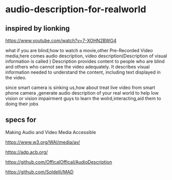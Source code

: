 # audio-description-for-realworld

## inspired by lionking

https://www.youtube.com/watch?v=7-XOHN2BWG4

what if you are blind,how to watch a movie,other Pre-Recorded Video media,here comes audio description, video description(Description of visual information is called )
Description provides content to people who are blind and others who cannot see the video adequately. It describes visual information needed to understand the content, including text displayed in the video.

since smart camera is sinking us,how about treat  live video from smart phone camera ,generate audio description of your real world to help low vision or vision impairment guys to learn the wolrd,interacting,aid them to doing their jobs


## specs for 

Making Audio and Video Media Accessible 

https://www.w3.org/WAI/media/av/


https://adp.acb.org/



https://github.com/OfficalOffical/AudioDescription



https://github.com/Soldelli/MAD

